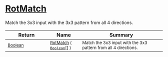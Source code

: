 # [RotMatch](./PatternMatching3x3-100664168.md)

Match the 3x3 input with the 3x3 pattern from all 4 directions.

| Return | Name | Summary | 
| --- | --- | --- | 
| <sub>[Boolean](https://docs.microsoft.com/en-us/dotnet/api/System.Boolean)</sub><img width=200/>| <sub>[RotMatch](./PatternMatching3x3-100664168.md) ( [`Boolean`](https://docs.microsoft.com/en-us/dotnet/api/System.Boolean)[] )</sub>| <sub>Match the 3x3 input with the 3x3 pattern from all 4 directions.</sub><img width=200/>| <br>


